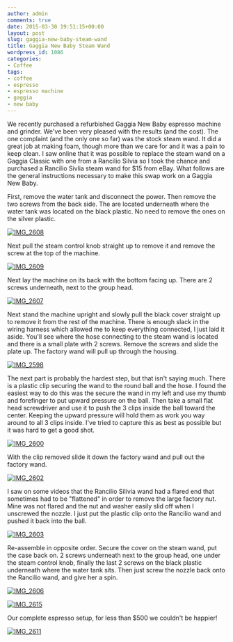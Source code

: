 ```yaml
---
author: admin
comments: true
date: 2015-03-30 19:51:15+00:00
layout: post
slug: gaggia-new-baby-steam-wand
title: Gaggia New Baby Steam Wand
wordpress_id: 1086
categories:
- Coffee
tags:
- coffee
- espresso
- espresso machine
- gaggia
- new baby
---
```


We recently purchased a refurbished Gaggia New Baby espresso machine and grinder. We've been very pleased with the results (and the cost). The one complaint (and the only one so far) was the stock steam wand. It did a great job at making foam, though more than we care for and it was a pain to keep clean. I saw online that it was possible to replace the steam wand on a Gaggia Classic with one from a Rancilio Silvia so I took the chance and purchased a Rancilio Sivlia steam wand for $15 from eBay. What follows are the general instructions necessary to make this swap work on a Gaggia New Baby.

First, remove the water tank and disconnect the power. Then remove the two screws from the back side. The are located underneath where the water tank was located on the black plastic. No need to remove the ones on the silver plastic.

[![IMG_2608](http://robertjuric.com/wp-content/uploads/2015/03/IMG_2608-e1427744095108-300x300.jpg)](http://robertjuric.com/wp-content/uploads/2015/03/IMG_2608-e1427744095108.jpg)

Next pull the steam control knob straight up to remove it and remove the screw at the top of the machine.

[![IMG_2609](http://robertjuric.com/wp-content/uploads/2015/03/IMG_2609-e1427744195662-300x300.jpg)](http://robertjuric.com/wp-content/uploads/2015/03/IMG_2609-e1427744195662.jpg)

Next lay the machine on its back with the bottom facing up. There are 2 screws underneath, next to the group head.

[![IMG_2607](http://robertjuric.com/wp-content/uploads/2015/03/IMG_2607-300x300.jpg)](http://robertjuric.com/wp-content/uploads/2015/03/IMG_2607.jpg)

Next stand the machine upright and slowly pull the black cover straight up to remove it from the rest of the machine. There is enough slack in the wiring harness which allowed me to keep everything connected, I just laid it aside. You'll see where the hose connecting to the steam wand is located and there is a small plate with 2 screws. Remove the screws and slide the plate up. The factory wand will pull up through the housing.

[![IMG_2598](http://robertjuric.com/wp-content/uploads/2015/03/IMG_2598-225x300.jpg)](http://robertjuric.com/wp-content/uploads/2015/03/IMG_2598.jpg)

The next part is probably the hardest step, but that isn't saying much. There is a plastic clip securing the wand to the round ball and the hose. I found the easiest way to do this was the secure the wand in my left and use my thumb and forefinger to put upward pressure on the ball. Then take a small flat head screwdriver and use it to push the 3 clips inside the ball toward the center. Keeping the upward pressure will hold them as work you way around to all 3 clips inside. I've tried to capture this as best as possible but it was hard to get a good shot.

[![IMG_2600](http://robertjuric.com/wp-content/uploads/2015/03/IMG_2600-300x300.jpg)](http://robertjuric.com/wp-content/uploads/2015/03/IMG_2600.jpg)

With the clip removed slide it down the factory wand and pull out the factory wand.

[![IMG_2602](http://robertjuric.com/wp-content/uploads/2015/03/IMG_2602-300x300.jpg)](http://robertjuric.com/wp-content/uploads/2015/03/IMG_2602.jpg)

I saw on some videos that the Rancilio Silivia wand had a flared end that sometimes had to be "flattened" in order to remove the large factory nut. Mine was not flared and the nut and washer easily slid off when I unscrewed the nozzle. I just put the plastic clip onto the Rancilio wand and pushed it back into the ball.

[![IMG_2603](http://robertjuric.com/wp-content/uploads/2015/03/IMG_2603-300x300.jpg)](http://robertjuric.com/wp-content/uploads/2015/03/IMG_2603.jpg)

Re-assemble in opposite order. Secure the cover on the steam wand, put the case back on. 2 screws underneath next to the group head, one under the steam control knob, finally the last 2 screws on the black plastic underneath where the water tank sits. Then just screw the nozzle back onto the Rancilio wand, and give her a spin.

[![IMG_2606](http://robertjuric.com/wp-content/uploads/2015/03/IMG_2606-300x300.jpg)](http://robertjuric.com/wp-content/uploads/2015/03/IMG_2606.jpg)

[![IMG_2615](http://robertjuric.com/wp-content/uploads/2015/03/IMG_2615-300x300.jpg)](http://robertjuric.com/wp-content/uploads/2015/03/IMG_2615.jpg)

Our complete espresso setup, for less than $500 we couldn't be happier!

[![IMG_2611](http://robertjuric.com/wp-content/uploads/2015/03/IMG_2611-300x300.jpg)](http://robertjuric.com/wp-content/uploads/2015/03/IMG_2611.jpg)
